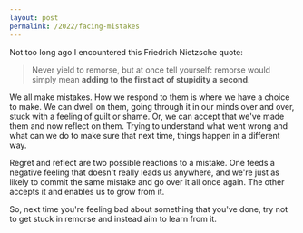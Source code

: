 ```yaml
---
layout: post
permalink: /2022/facing-mistakes
---
```

Not too long ago I encountered this Friedrich Nietzsche quote:
>Never yield to remorse, but at once tell yourself: remorse would simply mean **adding to the first act of stupidity a second**.

We all make mistakes.
How we respond to them is where we have a choice to make.
We can dwell on them, going through it in our minds over and over, stuck with a feeling of guilt or shame.
Or, we can accept that we've made them and now reflect on them.
Trying to understand what went wrong and what can we do to make sure that next time, things happen in a different way.

Regret and reflect are two possible reactions to a mistake.
One feeds a negative feeling that doesn't really leads us anywhere, and we're just as likely to commit the same mistake and go over it all once again.
The other accepts it and enables us to grow from it.

So, next time you're feeling bad about something that you've done, try not to get stuck in remorse and instead aim to learn from it.